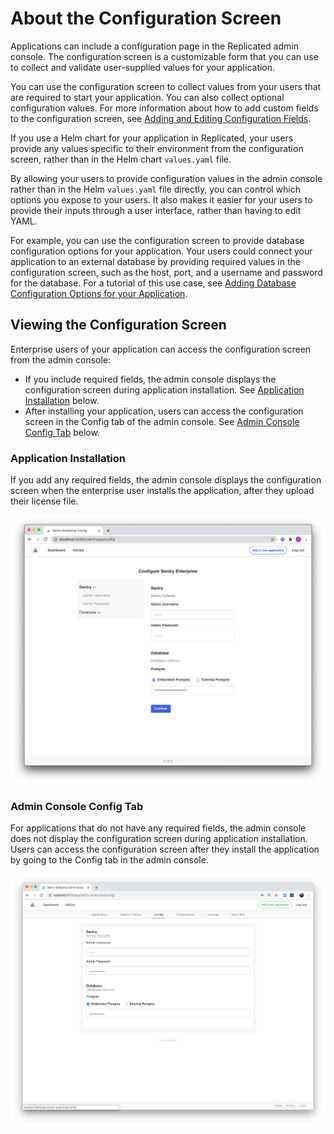# About the Configuration Screen

Applications can include a configuration page in the Replicated admin console. The configuration screen is a customizable form that you can use to collect and validate user-supplied values for your application.

You can use the configuration screen to collect values from your users that are required to start your application. You can also collect optional configuration values. For more information about how to add custom fields to the configuration screen, see [Adding and Editing Configuration Fields](admin-console-customize-config-screen).

If you use a Helm chart for your application in Replicated, your users provide any values specific to their environment from the configuration screen, rather than in the Helm chart `values.yaml` file.

By allowing your users to provide configuration values in the admin console rather than in the Helm `values.yaml` file directly, you can control which options you expose to your users. It also makes it easier for your users to provide their inputs through a user interface, rather than having to edit YAML.

For example, you can use the configuration screen to provide database configuration options for your application. Your users could connect your application to an external database by providing required values in the configuration screen, such as the host, port, and a username and password for the database. For a tutorial of this use case, see [Adding Database Configuration Options for your Application](tutorial-adding-db-config).

## Viewing the Configuration Screen

Enterprise users of your application can access the configuration screen from the admin console:
* If you include required fields, the admin console displays the configuration screen during application installation. See [Application Installation](#application-installation) below.
* After installing your application, users can access the configuration screen in the Config tab of the admin console. See [Admin Console Config Tab](#admin-console-config-tab) below.

### Application Installation

If you add any required fields, the admin console displays the configuration screen when the enterprise user installs the application, after they upload their license file.

![configuration screen that displays during application install](../../static/images/initial-config.png)

### Admin Console Config Tab

For applications that do not have any required fields, the admin console does not display the configuration screen during application installation. Users can access the configuration screen after they install the application by going to the Config tab in the admin console.

![configuration screen in the Config tab of the admin console](../../static/images/config.png)

